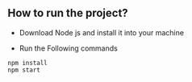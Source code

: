 ## How to run the project?


- Download Node js and install it into your machine

- Run the Following commands

```
npm install
npm start
```

